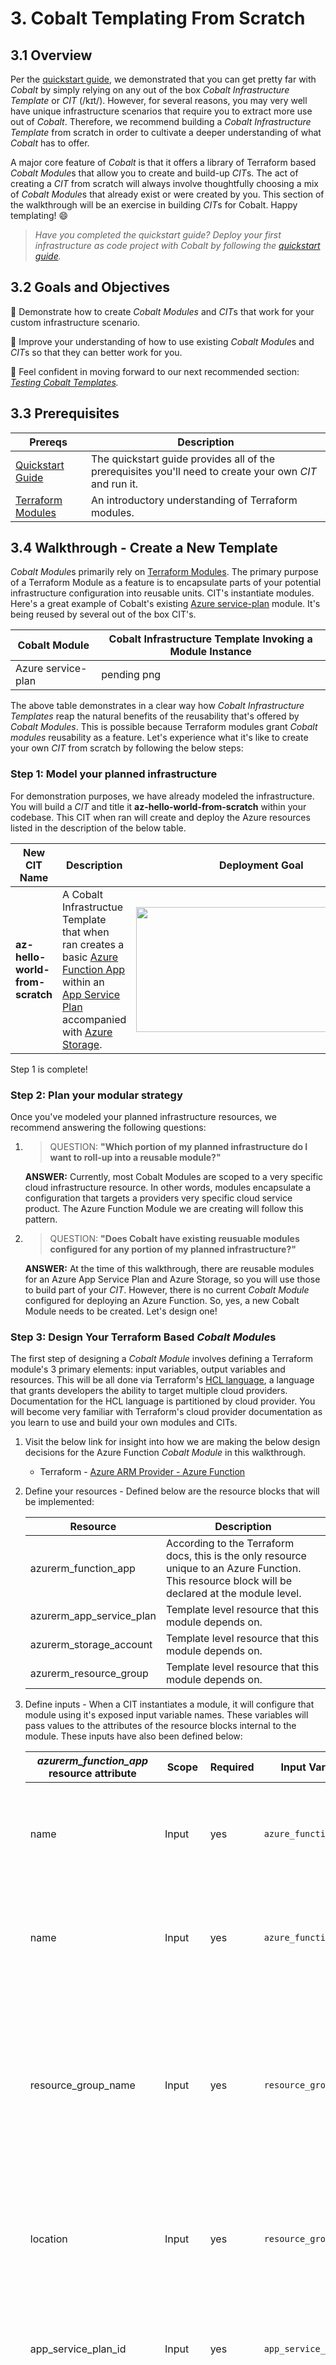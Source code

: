 # 3. Cobalt Templating From Scratch

## 3.1 Overview

Per the [quickstart guide](./2_QUICK_START_GUIDE.md), we demonstrated that you can get pretty far with *Cobalt* by simply relying on any out of the box *Cobalt Infrastructure Template* or *CIT* (/kɪt/). However, for several reasons, you may very well have unique infrastructure scenarios that require you to extract more use out of *Cobalt*. Therefore, we recommend building a *Cobalt Infrastructure Template* from scratch in order to cultivate a deeper understanding of what *Cobalt* has to offer.

A major core feature of *Cobalt* is that it offers a library of Terraform based *Cobalt Module*s that allow you to create and build-up *CIT*s. The act of creating a *CIT* from scratch will always involve thoughtfully choosing a mix of *Cobalt Module*s that already exist or were created by you. This section of the walkthrough will be an exercise in building *CIT*s for Cobalt. Happy templating! 😄

> *Have you completed the quickstart guide? Deploy your first infrastructure as code project with Cobalt by following the [quickstart guide](./2_QUICK_START_GUIDE.md).*

## 3.2 Goals and Objectives

🔲 Demonstrate how to create *Cobalt Modules* and *CIT*s that work for your custom infrastructure scenario.

🔲 Improve your understanding of how to use existing *Cobalt Module*s and *CIT*s so that they can better work for you.

🔲 Feel confident in moving forward to our next recommended section: *[Testing Cobalt Templates](./4_TEMPLATE_TESTING.md).*

## 3.3 Prerequisites

| Prereqs | Description |
|----------|--------------|
| [Quickstart Guide](./2_QUICK_START_GUIDE.md) | The quickstart guide provides all of the prerequisites you'll need to create your own *CIT* and run it.|
| [Terraform Modules](https://www.terraform.io/docs/configuration/modules.html) | An introductory understanding of Terraform modules.|

## 3.4 Walkthrough - Create a New Template

*Cobalt Module*s primarily rely on [Terraform Modules](https://www.terraform.io/docs/configuration/modules.html). The primary purpose of a Terraform Module as a feature is to encapsulate parts of your potential infrastructure configuration into reusable units. CIT's instantiate modules. Here's a great example of Cobalt's existing [Azure service-plan](./../infra/modules/providers/azure/service-plan/README.md) module. It's being reused by several out of the box CIT's.

| Cobalt Module | Cobalt Infrastructure Template Invoking a Module Instance |
|----------|----------|
| Azure service-plan | pending png |

The above table demonstrates in a clear way how *Cobalt Infrastructure Templates* reap the natural benefits of the reusability that's offered by *Cobalt Modules*. This is possible because Terraform modules grant *Cobalt modules* reusability as a feature. Let's experience what it's like to create your own *CIT* from scratch by following the below steps:

### **Step 1:** Model your planned infrastructure

For demonstration purposes, we have already modeled the infrastructure. You will build a *CIT* and title it **az-hello-world-from-scratch** within your codebase. This CIT when ran will create and deploy the Azure resources listed in the description of the below table.

| New CIT Name | Description | Deployment Goal |
|----------|----------|----------|
| **az-hello-world-from-scratch** | A Cobalt Infrastructue Template that when ran creates a basic [Azure Function App](https://docs.microsoft.com/en-us/azure/azure-functions/functions-overview) within an [App Service Plan](https://docs.microsoft.com/en-us/azure/app-service/overview-hosting-plans) accompanied with [Azure Storage](https://azure.microsoft.com/en-us/services/storage/blobs/). | <image src="https://user-images.githubusercontent.com/10041279/67136958-a9d27600-f1f3-11e9-896c-d18f3a287de5.png" width="400" height="200"/> |

Step 1 is complete!

### **Step 2:** Plan your modular strategy

Once you've modeled your planned infrastructure resources, we recommend answering the following questions:

1. > QUESTION: **"Which portion of my planned infrastructure do I want to roll-up into a reusable module?"**

    **ANSWER:** Currently, most Cobalt Modules are scoped to a very specific cloud infrastructure resource. In other words, modules encapsulate a configuration that targets a providers very specific cloud service product. The Azure Function Module we are creating will follow this pattern.

1. > QUESTION: **"Does Cobalt have existing reusuable modules configured for any portion of my planned infrastructure?"**

    **ANSWER:** At the time of this walkthrough, there are reusable modules for an Azure App Service Plan and Azure Storage, so you will use those to build part of your *CIT*. However, there is no current *Cobalt Module* configured for deploying an Azure Function. So, yes, a new Cobalt Module needs to be created. Let's design one!

### **Step 3:** Design Your Terraform Based *Cobalt Module*s

The first step of designing a *Cobalt Module* involves defining a Terraform module's 3 primary elements: input variables, output variables and resources. This will be all done via Terraform's [HCL language](https://learn.hashicorp.com/terraform), a language that grants developers the ability to target multiple cloud providers. Documentation for the HCL language is partitioned by cloud provider. You will become very familiar with Terraform's cloud provider documentation as you learn to use and build your own modules and CITs.

1. Visit the below link for insight into how we are making the below design decisions for the Azure Function *Cobalt Module* in this walkthrough.

    * Terraform - [Azure ARM Provider - Azure Function](https://www.terraform.io/docs/providers/azurerm/r/function_app.html#example-usage-in-a-consumption-plan-)

1. Define your resources - Defined below are the resource blocks that will be implemented:

    | Resource | Description |
    |--------|-------------|
    | azurerm_function_app | According to the Terraform docs, this is the only resource unique to an Azure Function. This resource block will be declared at the module level. |
    | azurerm_app_service_plan | Template level resource that this module depends on. |
    | azurerm_storage_account | Template level resource that this module depends on. |
    | azurerm_resource_group | Template level resource that this module depends on. |

1. Define inputs - When a CIT instantiates a module, it will configure that module using it's exposed input variable names. These variables will pass values to the attributes of the resource blocks internal to the module. These inputs have also been defined below:

    | *azurerm_function_app* resource attribute | Scope | Required | Input Variable Name | Description |
    |--------|-------------|-------------|-----------|-----------|
    | name | Input | yes | `azure_function_name` | A name for the function app and how it will be identified within your Azure subscription. |
    | name | Input | yes | `azure_function_name_prefix` | A prefix name for appending unique values to the azure function name. |
    | resource_group_name | Input | yes | `resource_group` | Most Azure infrastructure lives in a resource group container of your choice. By making this an input, each module instance can have a different resouce group. |
    | location | Input | yes | `resource_group_location` | The geo-location here should derive from the geo-location that the resource group name lives in. |
    | app_service_plan_id  | Input | yes | `app_service_plan_id` | This input implies that the azure function resource will live within an app service plan. |
    | storage_connection_string | Input | yes | `storage_connection_string` | This is the storage account in which the ephemeral state for an Azure Function will be orchestrated when the endpoint is invoked. |
    | app_settings | Internal | no | `-` | { environment = "walkthrough dev" } - We will provide a hard-coded key-value pair as an example that does not require an input. Value will not be determined by a CIT. |

1. Define outputs - A module instance will only output values that it's been pre-configured to output. It's **best practice** to configure module instance outputs so that you can validate expected results. These results are visible in standard out if passed to the template when running the terraform plan and apply steps. These outputs are defined below:

    | *azurerm_function_app* attribute | Scope | Required | Output Variable Name | Description |
    |--------|-------------|-------------|-----------|-----------|
    | id | Output | no | `azure_function_id` | This is the ID output by the function app and used within your Azure subscription. |
    | default_hostname | Output | no | `azure_function_url` | This is the url endpoint output by the Azure Function app. |
    | kind | Output | no | `app_service_type` | This should output "functionapp". |

    > NOTE: In this case, no attributes are required because no other resources in the CIT will depend on the output of the module instance.

### **Step 4:** Implement Your Terraform Based *Cobalt Module*s

Let's implement the Azure Function Cobalt Module and integrate the input variables, output variables and resources defined in the previous step.

1. Navigate to the azure providers directory (i.e. ./infra/modules/providers/azure) and execute the following commands to wire up your new module.

    ```bash
    # Create a directory called "function-app"
    mkdir -p ./function-app
    # Navigate to that directory
    cd function-app
    # Create a main.tf, variables.tf and output.tf
    touch main.tf
    touch variables.tf
    touch output.tf
    ```

1. Open the variables.tf and paste the following:

    ```HCL
    //These are the inputs for your Azure Function Cobalt Module
    variable "azure_function_name" {
        description = "A name for the function app and how it will be identified within your Azure subscription and resource group."
        type        = string
    }
    variable "azure_function_name_prefix" {
        description = "A prefix for the azure function name."
        type        = string
    }
    variable "resource_group" {
        description = "The name of the resource group in which to create the function app."
        type        = string
    }
    variable "resource_group_location" {
        description = "The location of the resource group where the function app will live."
        type        = string
    }
    variable "app_service_plan_id" {
        description = "The ID of the service plan where the azure function app will be hosted."
        type        = string
    }
    variable "storage_connection_string" {
        description = "This is the storage account where the ephemeral state for an Azure Function will be orchestrated when the endpoint is invoked."
        type        = string
    }
    ```

1. Open the main.tf file and paste the the following:

    ```HCL
    // This resource block references all the inputs defined in the variables.tf file
    resource "azurerm_function_app" "walkthrough" {
        name                      = format("%s-%s", var.azure_function_name_prefix, lower(var.azure_function_name))
        resource_group_name       = var.resource_group_name
        location                  = var.resource_group_location
        app_service_plan_id       = var.app_service_plan_id
        storage_connection_string = var.storage_connection_string
        app_settings = {
            "environment" = "walkthrough dev"
        }
    }
    ```

1. Open the output.tf and paste the following:

    ```HCL
    // This configures Terraform to display the module's output during the `terraform plan` and `terraform apply` steps.
    output "azure_function_id" {
        description = "The URLs of the app services created."
        value       = azurerm_function_app.walkthrough.id
    }
    output "azure_function_url" {
        description = "The resource ids of the app services created."
        value       = azurerm_function_app.walkthrough.default_hostname
    }
    output "app_service_type" {
        description = "The type of app service created."
        value       = azurerm_function_app.walkthrough.kind
    }
    ```

### **Step 5:** Implement Azure Hello World From Scratch CIT

Let's implement the Azure Hello World From Scratch CIT by instantiating our new Azure Function Cobalt Module along with the modules that it depends on.

1. Navigate to the infra templates directory (i.e. ./infra/templates) and execute the following commands to wire up your new CIT.

    ```bash
    # Create a directory called "function-app"
    mkdir -p ./az-hello-world-from-scratch
    # Navigate to that directory
    cd az-hello-world-from-scratch
    # Copy generic files
    cp ./../az-hello-world/backend.tf backend.tf
    cp ./../az-hello-world/versions.tf versions.tf
    # Create a commons.tf, main.tf, variables.tf and outputs.tf
    touch variables.tf
    touch commons.tf
    touch main.tf
    touch outputs.tf
    ```

1. Open the variables.tf file and paste the the following:

    ```HCL
    adf
    ```

1. Open the commons.tf file and paste the the following:

    ```HCL
    afd
    ```

1. Open the main.tf file and paste the the following:

```HCL
```

1. Open the outputs.tf file and paste the the following:

```HCL
```

### **Step 6:** Run Your New Template

| Final **Azure Function Cobalt Module** | Final **az-hello-world-from-scratch** CIT |
|----------|--------------|
| pending | pending |

1. Setup Local Environment Variables


1. Initialize a Terraform Remote Workspace


1. Validate Infrastructure Deployed Successfully


### **Final Step:** Teardown Infrastructure Resources


## Conclusion

As both the CITs and the Cobalt Modules that they are composed of continue to grow and become more robust, we welcome your contributions. *[A Link to contribution guidelines](pending)*

### **Recommended Next Step:** *[Testing Cobalt Templates](./4_TEMPLATE_TESTING.md).*
